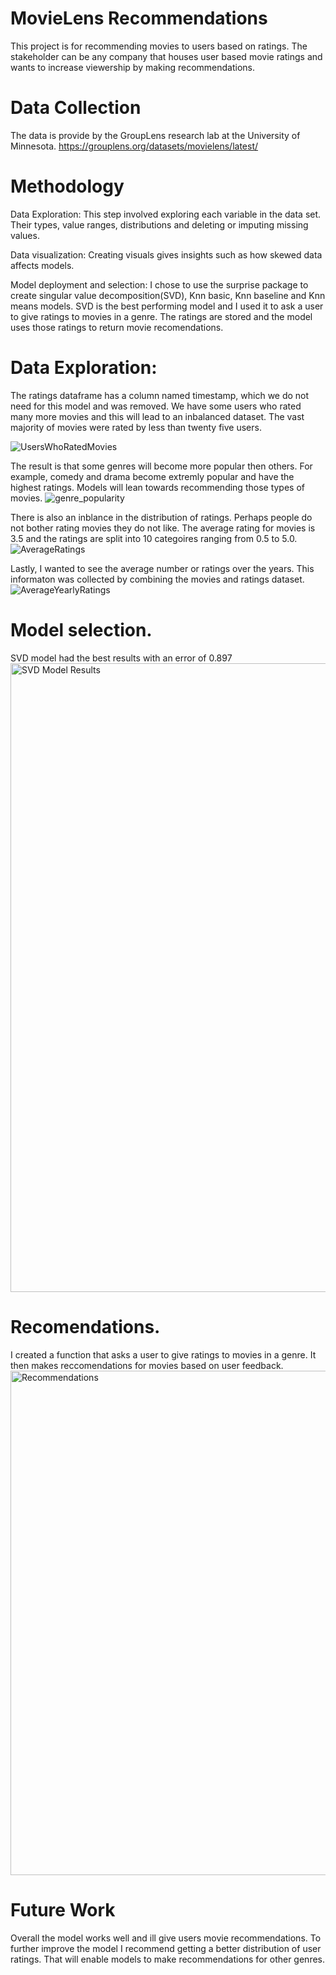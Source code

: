 # MovieLens Recommendations
This project is for recommending movies to users based on ratings. The stakeholder can be any company that houses user based movie ratings and wants to increase viewership by making recommendations.

# Data Collection
The data is provide by the GroupLens research lab at the University of Minnesota.
https://grouplens.org/datasets/movielens/latest/

# Methodology 
Data Exploration: This step involved exploring each variable in the data set. Their types, value ranges, distributions and deleting or imputing missing values.

Data visualization: Creating visuals gives insights such as how skewed data affects models.

Model deployment and selection: I chose to use the surprise package to create singular value decomposition(SVD), Knn basic, Knn baseline and Knn means models. SVD is the best performing model and I used it to ask a user to give ratings to movies in a genre. The ratings are stored and the model uses those ratings to return movie recomendations. 

# Data Exploration:
The ratings dataframe has a column named timestamp, which we do not need for this model and was removed. We have some users who rated many more movies and this will lead to an inbalanced dataset. The vast majority of movies were rated by less than twenty five users. 

![UsersWhoRatedMovies](https://user-images.githubusercontent.com/115169255/214904605-c98339bd-f300-45d5-aa01-ab3d3deba17b.png)

The result is that some genres will become more popular then others. For example, comedy and drama become extremly popular and have the highest ratings. Models will lean towards recommending those types of movies.
![genre_popularity](https://user-images.githubusercontent.com/115169255/214906713-89bc326b-22db-40e1-8c48-d6782c4e6fbc.png)

There is also an inblance in the distribution of ratings. Perhaps people do not bother rating movies they do not like. The average rating for movies is 3.5 and the ratings are split into 10 categoires ranging from 0.5 to 5.0.
![AverageRatings](https://user-images.githubusercontent.com/115169255/214908815-16f151da-b13e-4450-84a1-7912343af3f0.png)

Lastly, I wanted to see the average number or ratings over the years. This informaton was collected by combining the movies and ratings dataset. 
![AverageYearlyRatings](https://user-images.githubusercontent.com/115169255/214910225-d422eebb-9c93-4f52-b59d-01e62e5e9685.png)

# Model selection.
SVD model had the best results with an error of 0.897
<img width="1006" alt="SVD Model Results" src="https://user-images.githubusercontent.com/115169255/214911065-0c9f9378-c654-4230-be80-e2bec84be4fa.png">

# Recomendations.
I created a function that asks a user to give ratings to movies in a genre. It then makes reccomendations for movies based on user feedback. 
<img width="807" alt="Recommendations" src="https://user-images.githubusercontent.com/115169255/214912111-905856ae-a351-4a4d-a552-b5b355889fe6.png">

# Future Work
Overall the model works well and ill give users movie recommendations. To further improve the model I recommend getting a better distribution of user ratings. That will enable models to make recommendations for other genres. 
